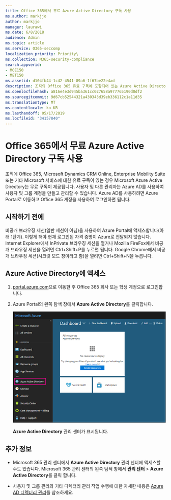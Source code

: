 ```yaml
---
title: Office 365에서 무료 Azure Active Directory 구독 사용
ms.author: markjjo
author: markjjo
manager: laurawi
ms.date: 6/8/2018
audience: Admin
ms.topic: article
ms.service: O365-seccomp
localization_priority: Priority\
ms.collection: M365-security-compliance
search.appverid:
- MOE150
- MET150
ms.assetid: d104fb44-1c42-4541-89a6-1f67be22e4ad
description: 조직의 Office 365 유료 구독에 포함되어 있는 Azure Active Directory에 액세스하는 방법을 알아봅니다.
ms.openlocfilehash: a816e4e3d945ba361cc027658a977765190d0df2
ms.sourcegitcommit: 9d67cb52544321a430343d39eb336112c1a11d35
ms.translationtype: MT
ms.contentlocale: ko-KR
ms.lasthandoff: 05/17/2019
ms.locfileid: "34157840"
---
```

# <a name="use-your-free-azure-active-directory-subscription-in-office-365"></a>Office 365에서 무료 Azure Active Directory 구독 사용

조직에 Office 365, Microsoft Dynamics CRM Online, Enterprise Mobility Suite 또는 기타 Microsoft 서비스에 대한 유료 구독이 있는 경우 Microsoft Azure Active Directory는 무료 구독이 제공됩니다. 사용자 및 다른 관리자는 Azure AD를 사용하여 사용자 및 그룹 계정을 만들고 관리할 수 있습니다. Azure AD를 사용하려면 Azure Portal로 이동하고 Office 365 계정을 사용하여 로그인하면 됩니다.
  
## <a name="before-you-begin"></a>시작하기 전에

비공개 브라우징 세션(일반 세션이 아님)을 사용하여 Azure Portal에 액세스합니다(아래 1단계). 이렇게 해야 현재 로그인된 자격 증명이 Azure로 전달되지 않습니다. Internet Explorer에서 InPrivate 브라우징 세션을 열거나 Mozilla FireFox에서 비공개 브라우징 세션을 열려면 Ctrl+Shift+P를 누르면 됩니다. Google Chrome에서 비공개 브라우징 세션(시크릿 모드 창이라고 함)을 열려면 Ctrl+Shift+N을 누릅니다.
  
## <a name="access-azure-active-directory"></a>Azure Active Directory에 액세스

1. [portal.azure.com](https://portal.azure.com)으로 이동한 후 Office 365 회사 또는 학생 계정으로 로그인합니다. 
    
2. Azure Portal의 왼쪽 탐색 창에서 **Azure Active Directory**를 클릭합니다.
    
    ![Azure Portal의 왼쪽 탐색 창에서 Azure Active Directory를 클릭합니다.](media/97d2d72f-ac20-46ab-898c-851f6009b453.png)
  
    **Azure Active Directory** 관리 센터가 표시됩니다. 
    
## <a name="more-information"></a>추가 정보

- Microsoft 365 관리 센터에서 **Azure Active Directory** 관리 센터에 액세스할 수도 있습니다. Microsoft 365 관리 센터의 왼쪽 탐색 창에서 **관리 센터** \> **Azure Active Directory**를 클릭 합니다.
    
- 사용자 및 그룹 관리와 기타 디렉터리 관리 작업 수행에 대한 자세한 내용은 [Azure AD 디렉터리 관리](https://docs.microsoft.com/azure/active-directory/active-directory-administer)를 참조하세요.
